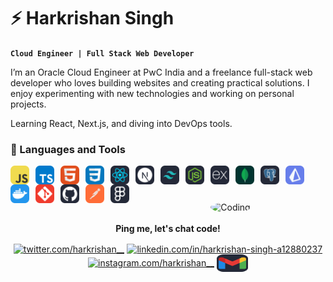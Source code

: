 # ⚡️ Harkrishan Singh

**`Cloud Engineer | Full Stack Web Developer`**

I’m an Oracle Cloud Engineer at PwC India and a freelance full-stack web developer who loves building websites and
creating practical solutions. I enjoy experimenting with new technologies and working on personal projects.

Learning React, Next.js, and diving into DevOps tools.

### 🧰 Languages and Tools

<img align="left" alt="JavaScript" width="30px" style="padding-right:10px;"
    src="https://raw.githubusercontent.com/tandpfun/skill-icons/65dea6c4eaca7da319e552c09f4cf5a9a8dab2c8/icons/JavaScript.svg" />
<img align="left" alt="TypeScript" width="30px" style="padding-right:10px;"
    src="https://raw.githubusercontent.com/tandpfun/skill-icons/65dea6c4eaca7da319e552c09f4cf5a9a8dab2c8/icons/TypeScript.svg" />
<img align="left" alt="HTML" width="30px" style="padding-right:10px;"
    src="https://raw.githubusercontent.com/tandpfun/skill-icons/65dea6c4eaca7da319e552c09f4cf5a9a8dab2c8/icons/HTML.svg" />
<img align="left" alt="CSS" width="30px" style="padding-right:10px;"
    src="https://raw.githubusercontent.com/tandpfun/skill-icons/65dea6c4eaca7da319e552c09f4cf5a9a8dab2c8/icons/CSS.svg" />
<img align="left" alt="React" width="30px" style="padding-right:10px;"
    src="https://raw.githubusercontent.com/tandpfun/skill-icons/65dea6c4eaca7da319e552c09f4cf5a9a8dab2c8/icons/React-Dark.svg" />
<img align="left" alt="NextJS" width="30px" style="padding-right:10px;"
    src="https://raw.githubusercontent.com/tandpfun/skill-icons/65dea6c4eaca7da319e552c09f4cf5a9a8dab2c8/icons/NextJS-Dark.svg" />
<img align="left" alt="TailwindCSS" width="30px" style="padding-right:10px;"
    src="https://raw.githubusercontent.com/tandpfun/skill-icons/65dea6c4eaca7da319e552c09f4cf5a9a8dab2c8/icons/TailwindCSS-Dark.svg" />
<img align="left" alt="NodeJS" width="30px" style="padding-right:10px; object-position:center;"
    src="https://raw.githubusercontent.com/tandpfun/skill-icons/65dea6c4eaca7da319e552c09f4cf5a9a8dab2c8/icons/NodeJS-Dark.svg" />
<img align="left" alt="ExpressJS" width="30px" style="padding-right:10px;"
    src="https://raw.githubusercontent.com/tandpfun/skill-icons/65dea6c4eaca7da319e552c09f4cf5a9a8dab2c8/icons/ExpressJS-Dark.svg" />
<img align="left" alt="MongoDB" width="30px" style="padding-right:10px;"
    src="https://raw.githubusercontent.com/tandpfun/skill-icons/65dea6c4eaca7da319e552c09f4cf5a9a8dab2c8/icons/MongoDB.svg" />
<img align="left" alt="PostgreSQL" width="30px" style="padding-right:10px;"
    src="https://raw.githubusercontent.com/tandpfun/skill-icons/65dea6c4eaca7da319e552c09f4cf5a9a8dab2c8/icons/PostgreSQL-Dark.svg" />
<img align="left" alt="Prisma" width="30px" style="padding-right:10px;"
    src="https://raw.githubusercontent.com/tandpfun/skill-icons/65dea6c4eaca7da319e552c09f4cf5a9a8dab2c8/icons/Prisma.svg" />
<img align="left" alt="Docker" width="30px" style="padding-right:10px;"
    src="https://raw.githubusercontent.com/tandpfun/skill-icons/65dea6c4eaca7da319e552c09f4cf5a9a8dab2c8/icons/Docker.svg" />
<img align="left" alt="Git" width="30px" style="padding-right:10px;"
    src="https://raw.githubusercontent.com/tandpfun/skill-icons/65dea6c4eaca7da319e552c09f4cf5a9a8dab2c8/icons/Git.svg" />
<img align="left" alt="GitHub" width="30px" style="padding-right:10px;"
    src="https://raw.githubusercontent.com/tandpfun/skill-icons/65dea6c4eaca7da319e552c09f4cf5a9a8dab2c8/icons/Github-Dark.svg" />
<img align="left" alt="Postman" width="30px" style="padding-right:10px;"
    src="https://raw.githubusercontent.com/tandpfun/skill-icons/65dea6c4eaca7da319e552c09f4cf5a9a8dab2c8/icons/Postman.svg" />
<img align="left" alt="Figma" width="30px" style="padding-right:10px;"
    src="https://raw.githubusercontent.com/tandpfun/skill-icons/65dea6c4eaca7da319e552c09f4cf5a9a8dab2c8/icons/Figma-Dark.svg" />
<br />

#


<p align="center">
    <img align="center" alt="Coding" width="100" style="border-radius:100%;"
        src="https://i.giphy.com/PTBVMsYIOB0SBP4MVe.webp" />
        <br />
        <br />
    <b align="center">Ping me, let's chat code!</b>
<p align="center">
    <a href="https://twitter.com/harkrishan__" target="blank"><img align="center"
            src="https://raw.githubusercontent.com/rahuldkjain/github-profile-readme-generator/master/src/images/icons/Social/twitter.svg"
            alt="twitter.com/harkrishan__" height="25" width="50" /></a>
    <a href="https://linkedin.com/in/harkrishan-singh-a12880237/" target="blank"><img align="center"
            src="https://raw.githubusercontent.com/rahuldkjain/github-profile-readme-generator/master/src/images/icons/Social/linked-in-alt.svg"
            alt="linkedin.com/in/harkrishan-singh-a12880237" height="25" width="50" /></a>
    <a href="https://instagram.com/harkrishan__" target="blank"><img align="center"
            src="https://raw.githubusercontent.com/rahuldkjain/github-profile-readme-generator/master/src/images/icons/Social/instagram.svg"
            alt="instagram.com/harkrishan__" height="25" width="50" /></a>
    <a href="mailto:harkrishansingh1406@gmail.com" target="blank"><img align="center"
            src="https://raw.githubusercontent.com/tandpfun/skill-icons/65dea6c4eaca7da319e552c09f4cf5a9a8dab2c8/icons/Gmail-Dark.svg"
            alt="harkrishansingh1406@gmail.com" height="28" width="50" /></a>
</p>
</p>
